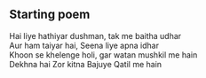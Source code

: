## Starting poem

Hai liye hathiyar dushman, tak me baitha udhar  
Aur ham taiyar hai, Seena liye apna idhar  
Khoon se khelenge holi, gar watan mushkil me hain  
Dekhna hai Zor kitna Bajuye Qatil me hain  
